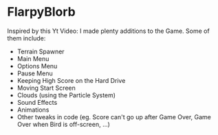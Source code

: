 # FlarpyBlorb
Inspired by this Yt Video:
I made plenty additions to the Game.
Some of them include:
- Terrain Spawner
- Main Menu
- Options Menu
- Pause Menu
- Keeping High Score on the Hard Drive
- Moving Start Screen
- Clouds (using the Particle System)
- Sound Effects
- Animations
- Other tweaks in code (eg. Score can't go up after Game Over, Game Over when Bird is off-screen, ...)
